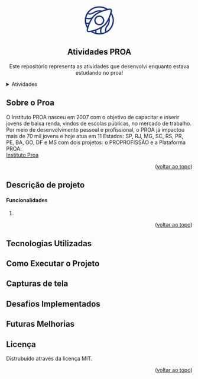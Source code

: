<!-- Usei este modelo como base de edição: https://github.com/othneildrew/Best-README-Template -->
<a id="readme-top"></a>
<!--
*** Caso queira mudar qualquercoisa aqui, pode enviar seu 
*** commit alterando o que deseja :D
-->

<!-- PROJECT LOGO -->
<br />
<div align="center">
  <a href="https://github.com/malcolnlmr/demoday"> <!-- ALTERE ISSO PARA O SEU REPO -->
    <img src="images/proa-logo.png" alt="Logo" width="80" height="80">
  </a>
  
  <h2 align="center">Atividades PROA</h2>

  <p align="center">
    Este repositório representa as atividades que desenvolvi enquanto estava estudando no proa!
    <br/>
  </p>
</div>
<!-- END: PROJECT LOGO -->

<!-- Tabela de resumo -->
<details>
  <summary>Atividades</summary>
  <ol>
    <!-- Primeiro: Sobre -->
    <li>
      <a href="#sobre-o-proa">Sobre o Proa</a>
    </li>
    <!-- Segundo: Descrição (com sublista) -->
    <li>
      <a href="#desc">Descrição</a>
      <ul>
        <li><a href="#func">Funcionalidades</a></li>
      </ul>
    </li>
    <!-- Terceiro: Tecnologias Usadas -->
    <li>
      <a href="#tech">Tecnologias Usadas</a>
    </li>
    <!-- Quarto: Como executar o projeto -->
    <li>
      <a href="#exec">Como Executar o Projeto</a>
    </li>
    <!-- Quinto: Capturas de tela -->
    <li>
      <a href="#prints">Capturas de tela</a>
    </li>
    <!-- Sexto: Desafios -->
    <li>
      <a href="#extras">Desafios Implementados</a>
    </li>
    <!-- Sétimo: Futuras Melhorias -->
    <li>
      <a href="#plans">Futuras Melhorias</a>
    </li>
    <!-- Oitavo: Licença -->
    <li>
      <a href="#license">Licença</a>
    </li>
  </ol>
</details>
<!-- END: Tabela de resumo -->

<!-- SOBRE O PROA -->
## Sobre o Proa
<a id="#sobre-o-proa"></a>
O Instituto PROA nasceu em 2007 com o objetivo de capacitar e inserir jovens de baixa renda, vindos de escolas públicas, no mercado de trabalho. Por meio de desenvolvimento pessoal e profissional, o PROA já impactou mais de 70 mil jovens e hoje atua em 11 Estados: SP, RJ, MG, SC, RS, PR, PE, BA, GO, DF e MS com dois projetos: o PROPROFISSÃO e a Plataforma PROA.
</br>
<a href="https://www.proa.org.br">Instituto Proa</a>

<p align="right">(<a href="#readme-top">voltar ao topo</a>)</p>

<!-- Descrição de projeto -->
## Descrição de projeto
<a id="#desc"></a>


<!-- Funcionalidades -->
#### Funcionalidades
<a id="#func"></a>
  <ol>
    <li>      
    </li>
  </ol>
<!-- END: Funcionalidades -->

<p align="right">(<a href="#readme-top">voltar ao topo</a>)</p>
<!-- END: Descrição de projeto -->

<!-- Tecnologias -->
## Tecnologias Utilizadas
<a id="#tech"></a>
<!-- END: Tecnologias -->

<!-- Como Executar o Projeto -->
## Como Executar o Projeto
<a id="#exec"></a>
<!-- END: Como Executar o Projeto -->

<!-- Capturas de tela -->
## Capturas de tela
<a id="#prints"></a>
<!-- END: Capturas de tela -->

<!-- Desafios Implementados -->
## Desafios Implementados
<a id="#extras"></a>
<!-- END: Desafios Implementados -->

<!-- Futuras Melhorias -->
## Futuras Melhorias
<a id="#plans"></a>
<!-- END: Futuras Melhorias -->

<!-- LICENSE -->
## Licença
<a id="#license"></a>

Distrubuído através da licença MIT.

<p align="right">(<a href="#readme-top">voltar ao topo</a>)</p>
<!-- END: LICENSE -->